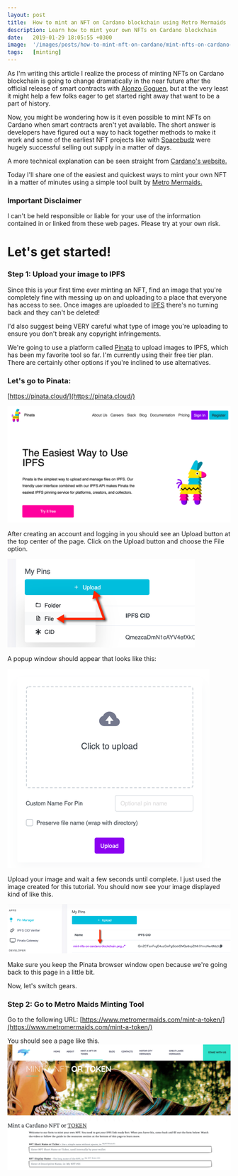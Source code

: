 ```yaml
---
layout: post
title:  How to mint an NFT on Cardano blockchain using Metro Mermaids
description: Learn how to mint your own NFTs on Cardano blockchain
date:   2019-01-29 18:05:55 +0300
image:  '/images/posts/how-to-mint-nft-on-cardano/mint-nfts-on-cardano-blockchain.png'
tags:   [minting]
---
```

As I'm writing this article I realize the process of minting NFTs on Cardano blockchain is going to change dramatically in the near future after the official release of smart contracts with [Alonzo Goguen](https://roadmap.cardano.org/en/goguen/), but at the very least it might help a few folks eager to get started right away that want to be a part of history.

Now, you might be wondering how is it even possible to mint NFTs on Cardano when smart contracts aren't yet available. The short answer is developers have figured out a way to hack together methods to make it work and some of the earliest NFT projects like with [Spacebudz](https://spacebudz.io) were hugely successful selling out supply in a matter of days.

A more technical explanation can be seen straight from [Cardano's website.](https://cardano-ledger.readthedocs.io/en/latest/explanations/faq.html#cardano-native-tokens-vs-erc) 

Today I'll share one of the easiest and quickest ways to mint your own NFT in a matter of minutes using a simple tool built by [Metro Mermaids.](https://www.metromermaids.com) 

### Important Disclaimer
I can't be held responsible or liable for your use of the information contained in or linked from these web pages. Please try at your own risk. 

# Let's get started!

### Step 1: Upload your image to IPFS
Since this is your first time ever minting an NFT, find an image that you're completely fine with messing up on and uploading to a place that everyone has access to see. Once images are uploaded to [IPFS](https://docs.ipfs.io/concepts/what-is-ipfs/) there's no turning back and they can't be deleted!

I'd also suggest being VERY careful what type of image you're uploading to ensure you don't break any copyright infringements.  

We're going to use a platform called [Pinata](https://pinata.cloud/) to upload images to IPFS, which has been my favorite tool so far. I'm currently using their free tier plan. There are certainly other options if you're inclined to use alternatives. 

### Let's go to Pinata:
[https://pinata.cloud/](https://pinata.cloud/)  

![](/images/posts/how-to-mint-nft-on-cardano/pinata_1.png)  

After creating an account and logging in you should see an Upload button at the top center of the page. Click on the Upload button and choose the File option.  

![](/images/posts/how-to-mint-nft-on-cardano/pinata_4.png)  

A popup window should appear that looks like this:  

![](/images/posts/how-to-mint-nft-on-cardano/pinata_8.png)  

Upload your image and wait a few seconds until complete. I just used the image created for this tutorial. You should now see your image displayed kind of like this.

![](/images/posts/how-to-mint-nft-on-cardano/pinata_6.png)    

Make sure you keep the Pinata browser window open because we're going back to this page in a little bit. 

Now, let's switch gears.

### Step 2: Go to Metro Maids Minting Tool
Go to the following URL:
[https://www.metromermaids.com/mint-a-token/](https://www.metromermaids.com/mint-a-token/)  

You should see a page like this.
<br/>
![](/images/posts/how-to-mint-nft-on-cardano/metro-maid-minting-tool.png)  


